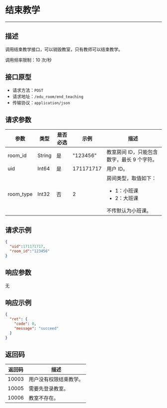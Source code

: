 # 结束教学
---

## 描述

调用结束教学接口，可以销毁教室，只有教师可以结束教学。

调用频率限制：10 次/秒


## 接口原型

* 请求方法：`POST`
* 请求地址：`/edu_room/end_teaching`
* 传输协议：`application/json`



## 请求参数

| 参数    | 类型   | 是否必选 | 示例      | 描述       |
| ------- | ------ | -------- | --------- | ---------- |
| room_id | String | 是       | "123456"  | 教室房间 ID，只能包含数字，最长 9 个字符。 |
| uid     | Int64  | 是       | 171171717 | 用户 ID。     |
| room_type | Int32  | 否	| 2	    | 房间类型，取值如下： <ul><li>1：小班课</li><li>2：大班课</li></ul> 不传默认为小班课。 |


## 请求示例

```json
{
  "uid":171171717,
  "room_id":"123456"
}
```



## 响应参数

无



## 响应示例

```json
{
  "ret": {
    "code": 0,
    "message": "succeed"
  }
}
```



## 返回码

| 返回码 | 描述                 |
| ------ | -------------------- |
| 10003  | 用户没有权限结束教学。 |
| 10005  | 需要先登录教室。       |
| 10006  | 教室不存在。           |
